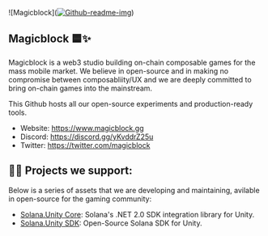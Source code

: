 ![Magicblock](<a href="https://ibb.co/17mtj5S"><img src="https://i.ibb.co/4KVn3GQ/Github-readme-img.png" alt="Github-readme-img" border="0"></a>)


## **Magicblock** 🟦✨

Magicblock is a web3 studio building on-chain composable games for the mass mobile market. We believe in open-source and in making no compromise between composabliity/UX and we are deeply committed to bring on-chain games into the mainstream. 

This Github hosts all our open-source experiments and production-ready tools.

- Website: https://www.magicblock.gg
- Discord: https://discord.gg/yKvddrZ25u 
- Twitter: https://twitter.com/magicblock

## 👩‍💻 Projects we support:

Below is a series of assets that we are developing and maintaining, avilable in open-source for the gaming community:

- [Solana.Unity Core](https://github.com/garbles-labs/Solana.Unity-Core): Solana's .NET 2.0 SDK integration library for Unity.
- [Solana.Unity SDK](https://github.com/garbles-labs/Solana.Unity-SDK): Open-Source Solana SDK for Unity. 
